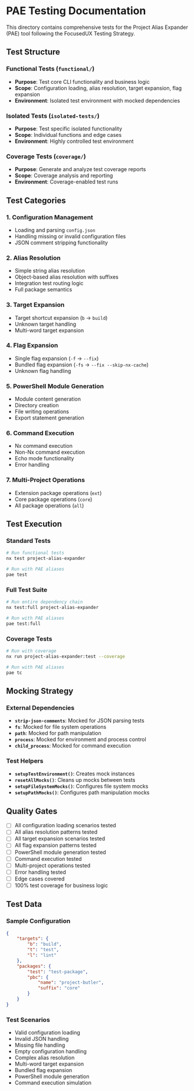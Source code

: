 # PAE Testing Documentation

This directory contains comprehensive tests for the Project Alias Expander (PAE) tool following the FocusedUX Testing Strategy.

## Test Structure

### Functional Tests (`functional/`)

- **Purpose**: Test core CLI functionality and business logic
- **Scope**: Configuration loading, alias resolution, target expansion, flag expansion
- **Environment**: Isolated test environment with mocked dependencies

### Isolated Tests (`isolated-tests/`)

- **Purpose**: Test specific isolated functionality
- **Scope**: Individual functions and edge cases
- **Environment**: Highly controlled test environment

### Coverage Tests (`coverage/`)

- **Purpose**: Generate and analyze test coverage reports
- **Scope**: Coverage analysis and reporting
- **Environment**: Coverage-enabled test runs

## Test Categories

### 1. Configuration Management

- Loading and parsing `config.json`
- Handling missing or invalid configuration files
- JSON comment stripping functionality

### 2. Alias Resolution

- Simple string alias resolution
- Object-based alias resolution with suffixes
- Integration test routing logic
- Full package semantics

### 3. Target Expansion

- Target shortcut expansion (`b` → `build`)
- Unknown target handling
- Multi-word target expansion

### 4. Flag Expansion

- Single flag expansion (`-f` → `--fix`)
- Bundled flag expansion (`-fs` → `--fix --skip-nx-cache`)
- Unknown flag handling

### 5. PowerShell Module Generation

- Module content generation
- Directory creation
- File writing operations
- Export statement generation

### 6. Command Execution

- Nx command execution
- Non-Nx command execution
- Echo mode functionality
- Error handling

### 7. Multi-Project Operations

- Extension package operations (`ext`)
- Core package operations (`core`)
- All package operations (`all`)

## Test Execution

### Standard Tests

```bash
# Run functional tests
nx test project-alias-expander

# Run with PAE aliases
pae test
```

### Full Test Suite

```bash
# Run entire dependency chain
nx test:full project-alias-expander

# Run with PAE aliases
pae test:full
```

### Coverage Tests

```bash
# Run with coverage
nx run project-alias-expander:test --coverage

# Run with PAE aliases
pae tc
```

## Mocking Strategy

### External Dependencies

- **`strip-json-comments`**: Mocked for JSON parsing tests
- **`fs`**: Mocked for file system operations
- **`path`**: Mocked for path manipulation
- **`process`**: Mocked for environment and process control
- **`child_process`**: Mocked for command execution

### Test Helpers

- **`setupTestEnvironment()`**: Creates mock instances
- **`resetAllMocks()`**: Cleans up mocks between tests
- **`setupFileSystemMocks()`**: Configures file system mocks
- **`setupPathMocks()`**: Configures path manipulation mocks

## Quality Gates

- [ ] All configuration loading scenarios tested
- [ ] All alias resolution patterns tested
- [ ] All target expansion scenarios tested
- [ ] All flag expansion patterns tested
- [ ] PowerShell module generation tested
- [ ] Command execution tested
- [ ] Multi-project operations tested
- [ ] Error handling tested
- [ ] Edge cases covered
- [ ] 100% test coverage for business logic

## Test Data

### Sample Configuration

```json
{
    "targets": {
        "b": "build",
        "t": "test",
        "l": "lint"
    },
    "packages": {
        "test": "test-package",
        "pbc": {
            "name": "project-butler",
            "suffix": "core"
        }
    }
}
```

### Test Scenarios

- Valid configuration loading
- Invalid JSON handling
- Missing file handling
- Empty configuration handling
- Complex alias resolution
- Multi-word target expansion
- Bundled flag expansion
- PowerShell module generation
- Command execution simulation
